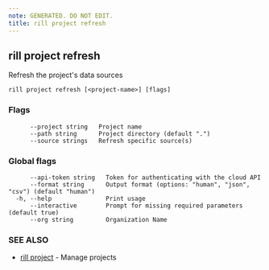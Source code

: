 ```yaml
---
note: GENERATED. DO NOT EDIT.
title: rill project refresh
---
```

## rill project refresh

Refresh the project's data sources

```
rill project refresh [<project-name>] [flags]
```

### Flags

```
      --project string   Project name
      --path string      Project directory (default ".")
      --source strings   Refresh specific source(s)
```

### Global flags

```
      --api-token string   Token for authenticating with the cloud API
      --format string      Output format (options: "human", "json", "csv") (default "human")
  -h, --help               Print usage
      --interactive        Prompt for missing required parameters (default true)
      --org string         Organization Name
```

### SEE ALSO

* [rill project](project.md)	 - Manage projects

